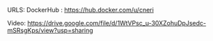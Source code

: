 URLS: 
DockerHub : https://hub.docker.com/u/cneri

Video: https://drive.google.com/file/d/1WtVPsc_u-30XZohuDpJsedc-mSRsgKps/view?usp=sharing
